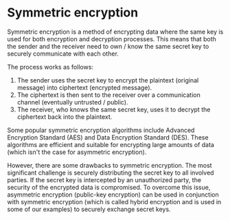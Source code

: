 # Symmetric encryption

Symmetric encryption is a method of encrypting data where the same key is used for both encryption and decryption processes. This means that both the sender and the receiver need to own / know the same secret key to securely communicate with each other.

The process works as follows:

1. The sender uses the secret key to encrypt the plaintext (original message) into ciphertext (encrypted message).
2. The ciphertext is then sent to the receiver over a communication channel (eventually untrusted / public).
3. The receiver, who knows the same secret key, uses it to decrypt the ciphertext back into the plaintext.

Some popular symmetric encryption algorithms include Advanced Encryption Standard (AES) and Data Encryption Standard (DES). These algorithms are efficient and suitable for encrypting large amounts of data (which isn't the case for asymmetric encryption).

However, there are some drawbacks to symmetric encryption. The most significant challenge is securely distributing the secret key to all involved parties. If the secret key is intercepted by an unauthorized party, the security of the encrypted data is compromised. To overcome this issue, asymmetric encryption (public-key encryption) can be used in conjunction with symmetric encryption (which is called hybrid encryption and is used in some of our examples) to securely exchange secret keys.
